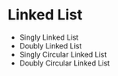 <h1>Linked List</h1>
<ul>
  <li>Singly Linked List</li>
  <li>Doubly Linked List</li>
  <li>Singly Circular Linked List</li>
  <li>Doubly Circular Linked List</li>
</ul>
